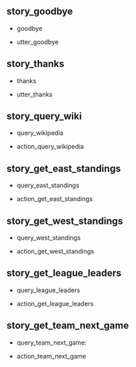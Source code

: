 ## story_goodbye
* goodbye
 - utter_goodbye

## story_thanks
* thanks
 - utter_thanks

## story_query_wiki
* query_wikipedia
 - action_query_wikipedia

## story_get_east_standings
* query_east_standings
 - action_get_east_standings

## story_get_west_standings
* query_west_standings
 - action_get_west_standings

## story_get_league_leaders
* query_league_leaders
 - action_get_league_leaders

## story_get_team_next_game
* query_team_next_game:
 - action_team_next_game

